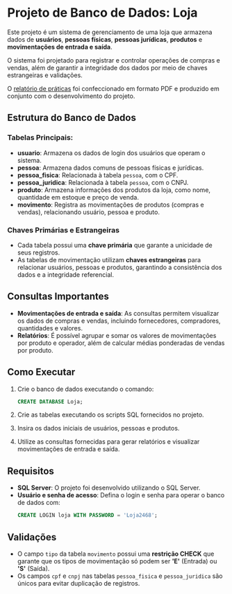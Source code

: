 # Projeto de Banco de Dados: Loja

Este projeto é um sistema de gerenciamento de uma loja que armazena dados de **usuários**, **pessoas físicas**, **pessoas jurídicas**, **produtos** e **movimentações de entrada e saída**. 

O sistema foi projetado para registrar e controlar operações de compras e vendas, além de garantir a integridade dos dados por meio de chaves estrangeiras e validações.

O [relatório de práticas](https://github.com/user-attachments/files/17107454/projeto2mundo3.pdf) foi confeccionado em formato PDF e produzido em conjunto com o desenvolvimento do projeto.

## Estrutura do Banco de Dados

### Tabelas Principais:

- **usuario**: Armazena os dados de login dos usuários que operam o sistema.
- **pessoa**: Armazena dados comuns de pessoas físicas e jurídicas.
- **pessoa_fisica**: Relacionada à tabela `pessoa`, com o CPF.
- **pessoa_juridica**: Relacionada à tabela `pessoa`, com o CNPJ.
- **produto**: Armazena informações dos produtos da loja, como nome, quantidade em estoque e preço de venda.
- **movimento**: Registra as movimentações de produtos (compras e vendas), relacionando usuário, pessoa e produto.

### Chaves Primárias e Estrangeiras

- Cada tabela possui uma **chave primária** que garante a unicidade de seus registros.
- As tabelas de movimentação utilizam **chaves estrangeiras** para relacionar usuários, pessoas e produtos, garantindo a consistência dos dados e a integridade referencial.

## Consultas Importantes

- **Movimentações de entrada e saída**: As consultas permitem visualizar os dados de compras e vendas, incluindo fornecedores, compradores, quantidades e valores.
- **Relatórios**: É possível agrupar e somar os valores de movimentações por produto e operador, além de calcular médias ponderadas de vendas por produto.

## Como Executar

1. Crie o banco de dados executando o comando:
   ```sql
   CREATE DATABASE Loja;
   ```

2. Crie as tabelas executando os scripts SQL fornecidos no projeto.

3. Insira os dados iniciais de usuários, pessoas e produtos.

4. Utilize as consultas fornecidas para gerar relatórios e visualizar movimentações de entrada e saída.

## Requisitos

- **SQL Server**: O projeto foi desenvolvido utilizando o SQL Server.
- **Usuário e senha de acesso**: Defina o login e senha para operar o banco de dados com:
   ```sql
   CREATE LOGIN loja WITH PASSWORD = 'Loja2468';
   ```

## Validações

- O campo `tipo` da tabela `movimento` possui uma **restrição CHECK** que garante que os tipos de movimentação só podem ser **'E'** (Entrada) ou **'S'** (Saída).
- Os campos `cpf` e `cnpj` nas tabelas `pessoa_fisica` e `pessoa_juridica` são únicos para evitar duplicação de registros.
